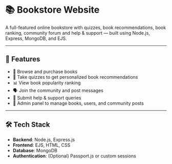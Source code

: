 # 📚 Bookstore Website

A full-featured online bookstore with quizzes, book recommendations, book ranking, community forum and help & support — built using Node.js, Express, MongoDB, and EJS.

---

## 🚀 Features

- 📖 Browse and purchase books
- 🧠 Take quizzes to get personalized book recommendations
- 📊 View book popularity ranking
- 🗣️ Join the community and post messages
- 📩 Submit help & support queries
- 🔐 Admin panel to manage books, users, and community posts

---

## 🛠️ Tech Stack

- **Backend**: Node.js, Express.js
- **Frontend**: EJS, HTML, CSS
- **Database**: MongoDB
- **Authentication**: (Optional) Passport.js or custom sessions



